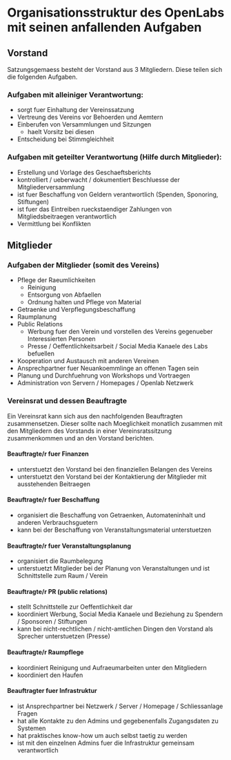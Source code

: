 # Organisationsstruktur des OpenLabs mit seinen anfallenden Aufgaben

## Vorstand
Satzungsgemaess besteht der Vorstand aus 3 Mitgliedern. Diese teilen sich die folgenden Aufgaben.

### Aufgaben mit alleiniger Verantwortung:
- sorgt fuer Einhaltung der Vereinssatzung
- Vertreung des Vereins vor Behoerden und Aemtern
- Einberufen von Versammlungen und Sitzungen
	- haelt Vorsitz bei diesen
- Entscheidung bei Stimmgleichheit

### Aufgaben mit geteilter Verantwortung (Hilfe durch Mitglieder):
- Erstellung und Vorlage des Geschaeftsberichts
- kontrolliert / ueberwacht / dokumentiert Beschluesse der Mitgliederversammlung
- ist fuer Beschaffung von Geldern verantwortlich (Spenden, Sponoring, Stiftungen)
- ist fuer das Eintreiben rueckstaendiger Zahlungen von Mitgliedsbeitraegen verantwortlich
- Vermittlung bei Konflikten

## Mitglieder
### Aufgaben der Mitglieder (somit des Vereins)
- Pflege der Raeumlichkeiten
	- Reinigung
	- Entsorgung von Abfaellen
	- Ordnung halten und Pflege von Material
- Getraenke und Verpflegungsbeschaffung
- Raumplanung
- Public Relations
	- Werbung fuer den Verein und vorstellen des Vereins gegenueber Interessierten Personen
	- Presse / Oeffentlichkeitsarbeit / Social Media Kanaele des Labs befuellen		
- Kooperation und Austausch mit anderen Vereinen
- Ansprechpartner fuer Neuankoemmlinge an offenen Tagen sein	
- Planung und Durchfuehrung von Workshops und Vortraegen
- Administration von Servern / Homepages / Openlab Netzwerk 


### Vereinsrat und dessen Beauftragte
Ein Vereinsrat kann sich aus den nachfolgenden Beauftragten zusammensetzen. Dieser 
sollte nach Moeglichkeit monatlich zusammen mit den Mitgliedern des Vorstands in 
einer Vereinsratssitzung zusammenkommen und an den Vorstand berichten.

#### Beauftragte/r fuer Finanzen
- unterstuetzt den Vorstand bei den finanziellen Belangen des Vereins
- unterstuetzt den Vorstand bei der Kontaktierung der Mitglieder mit ausstehenden Beitraegen

#### Beauftragte/r fuer Beschaffung
- organisiert die Beschaffung von Getraenken, Automateninhalt und anderen Verbrauchsguetern
- kann bei der Beschaffung von Veranstaltungsmaterial unterstuetzen

#### Beauftragte/r fuer Veranstaltungsplanung
- organisiert die Raumbelegung 
- unterstuetzt Mitglieder bei der Planung von Veranstaltungen und ist Schnittstelle zum Raum / Verein

#### Beauftragte/r PR (public relations)
- stellt Schnittstelle zur Oeffentlichkeit dar
- koordiniert Werbung, Social Media Kanaele und Beziehung zu Spendern / Sponsoren / Stiftungen
- kann bei nicht-rechtlichen / nicht-amtlichen Dingen den Vorstand als Sprecher unterstuetzen (Presse)

#### Beauftragte/r Raumpflege
- koordiniert Reinigung und Aufraeumarbeiten unter den Mitgliedern
- koordiniert den Haufen

#### Beauftragter fuer Infrastruktur
- ist Ansprechpartner bei Netzwerk / Server / Homepage / Schliessanlage Fragen 
- hat alle Kontakte zu den Admins und gegebenenfalls Zugangsdaten zu Systemen
- hat praktisches know-how um auch selbst taetig zu werden
- ist mit den einzelnen Admins fuer die Infrastruktur gemeinsam verantwortlich
